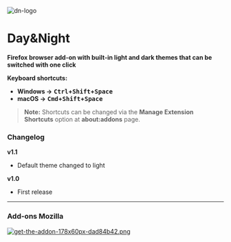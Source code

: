 ![dn-logo](https://i.postimg.cc/bvCGxcb0/dn-logo.png)

# Day&Night

**Firefox browser add-on with built-in light and dark themes that can be switched with one click**

**Keyboard shortcuts:**

- **Windows →** **<kbd>Ctrl</kbd>+<kbd>Shift</kbd>+<kbd>Space</kbd>**
- **macOS →** **<kbd>Cmd</kbd>+<kbd>Shift</kbd>+<kbd>Space</kbd>**

> **Note:** Shortcuts can be changed via the **Manage Extension Shortcuts** option at **about:addons** page.

### Changelog

**v1.1**

  - Default theme changed to light

**v1.0**

  - First release

---

### Add-ons Mozilla

[![get-the-addon-178x60px-dad84b42.png](https://i.postimg.cc/Y0RF4GpR/get-the-addon-178x60px-dad84b42.png)](https://addons.mozilla.org/en-US/firefox/addon/dayandnight/)
